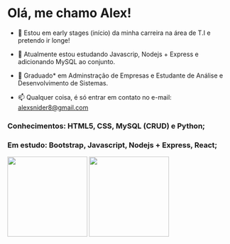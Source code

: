 # Olá, me chamo Alex!

- 👀 Estou em early stages (início) da minha carreira na área de T.I e pretendo ir longe!

- 🌱 Atualmente estou estudando Javascrip, Nodejs + Express e adicionando MySQL ao conjunto.

- 💞️ Graduado* em Adminstração de Empresas e Estudante de Análise e Desenvolvimento de Sistemas.

- 📫 Qualquer coisa, é só entrar em contato no e-mail: alexsnider8@gmail.com

### Conhecimentos: HTML5, CSS, MySQL (CRUD) e Python;
### Em estudo: Bootstrap, Javascript, Nodejs + Express, React;

<!---
AlexSnider/AlexSnider is a ✨ special ✨ repository because its `README.md` (this file) appears on your GitHub profile.
You can click the Preview link to take a look at your changes.
--->
<div>
   <img height="180em" src="https://github-readme-stats.vercel.app/api?username=AlexSnider&show_icons=true&theme=tokyonight"/>
   
   <img height="180em" src="https://github-readme-stats.vercel.app/api/top-langs/?username=AlexSnider&layout=compact&theme=tokyonight"/>
</div>
